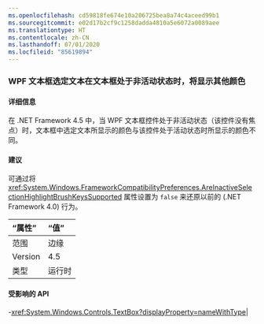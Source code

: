 ```yaml
---
ms.openlocfilehash: cd59818fe674e10a206725bea8a74c4aceed99b1
ms.sourcegitcommit: e02d17b2cf9c1258dadda4810a5e6072a0089aee
ms.translationtype: HT
ms.contentlocale: zh-CN
ms.lasthandoff: 07/01/2020
ms.locfileid: "85619894"
---
```

### <a name="wpf-textbox-selected-text-appears-a-different-color-when-the-text-box-is-inactive"></a>WPF 文本框选定文本在文本框处于非活动状态时，将显示其他颜色

#### <a name="details"></a>详细信息

在 .NET Framework 4.5 中，当 WPF 文本框控件处于非活动状态（该控件没有焦点）时，文本框中选定文本所显示的颜色与该控件处于活动状态时所显示的颜色不同。

#### <a name="suggestion"></a>建议

可通过将 <xref:System.Windows.FrameworkCompatibilityPreferences.AreInactiveSelectionHighlightBrushKeysSupported> 属性设置为 <code>false</code> 来还原以前的 (.NET Framework 4.0) 行为。

| “属性”    | “值”       |
|:--------|:------------|
| 范围   |边缘|
|Version|4.5|
|类型|运行时

#### <a name="affected-apis"></a>受影响的 API

-<xref:System.Windows.Controls.TextBox?displayProperty=nameWithType></li></ul>|
